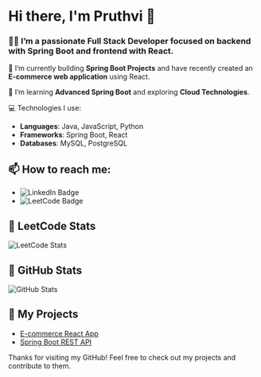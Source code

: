 # Hi there, I'm Pruthvi 👋

### 👨‍💻 I’m a passionate **Full Stack Developer** focused on backend with **Spring Boot** and frontend with **React**.

🔭 I’m currently building **Spring Boot Projects** and have recently created an **E-commerce web application** using React.

🌱 I’m learning **Advanced Spring Boot** and exploring **Cloud Technologies**.

💻 Technologies I use:
- **Languages**: Java, JavaScript, Python
- **Frameworks**: Spring Boot, React
- **Databases**: MySQL, PostgreSQL

## 📫 How to reach me:
- ![LinkedIn Badge](https://img.shields.io/badge/LinkedIn-Pruthvi%20Singama-blue?style=flat-square&logo=linkedin&logoColor=white&link=https://www.linkedin.com/in/pruthvisingamasetti/)
- ![LeetCode Badge](https://img.shields.io/badge/LeetCode-Singam_007-yellowgreen?style=flat-square&logo=leetcode&logoColor=white&link=https://leetcode.com/u/Singam_007/)

## 🚀 LeetCode Stats
![LeetCode Stats](https://leetcard.jacoblin.cool/Singam_007?theme=dark&font=robot&extension=leetcode)

## 🚀 GitHub Stats
![GitHub Stats](https://github-readme-stats.vercel.app/api?username=SaiPruthvi&show_icons=true&count_private=true&hide=prs&theme=radical)

## 🌱 My Projects
- [E-commerce React App](https://github.com/PruthviSingama/Ecommerce-React-App)
- [Spring Boot REST API](https://github.com/PruthviSingama/SpringBoot-API)

Thanks for visiting my GitHub! Feel free to check out my projects and contribute to them.
